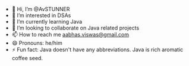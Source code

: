 - 👋 Hi, I’m @AvSTUNNER
- 👀 I’m interested in DSAs
- 🌱 I’m currently learning Java
- 💞️ I’m looking to collaborate on Java related projects
- 📫 How to reach me aabhas.viswas@gmail.com
- 😄 Pronouns: he/him
- ⚡ Fun fact: Java doesn't have any abbreviations. Java is rich aromatic coffee seed.

<!---
AvSTUNNER/AvSTUNNER is a ✨ special ✨ repository because its `README.md` (this file) appears on your GitHub profile.
You can click the Preview link to take a look at your changes.
--->
